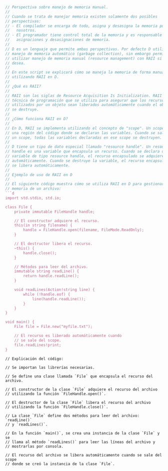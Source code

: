 ```d
// Perspectiva sobre manejo de memoria manual.
//
// Cuando se trata de manejar memoria existen solamente dos posibles
// perspectivas:
// - El compilador se encarga de todo, asigna y desasigna la memoria por
//   nosotros.
// - El programador tiene control total de la memoria y es responsable de
//   asignaciones y desasignaciones de memoria.
//
// D es un lenguaje que permite ambas perspectivas. Por defecto D utiliza
// manejo de memoria automático (garbage collection), sin embargo permite
// utilizar manejo de memoria manual (resource management) con RAII si se
// desea.
//
// En este script se explicará cómo se maneja la memoria de forma manual
// utilizando RAII en D.
//
// ¿Qué es RAII?
//
// RAII son las siglas de Resource Acquisition Is Initialization. RAII es una
// técnica de programación que se utiliza para asegurar que los recursos
// utilizados por un objeto sean liberados automáticamente cuando el objeto
// se destruye.
//
// ¿Cómo funciona RAII en D?
//
// En D, RAII se implementa utilizando el concepto de "scope". Un scope es
// una región del código donde se declaran las variables. Cuando se sale de
// un scope, todas las variables declaradas en ese scope se destruyen.
//
// D tiene un tipo de dato especial llamado "resource handle". Un resource
// handle es una variable que encapsula un recurso. Cuando se declara una
// variable de tipo resource handle, el recurso encapsulado se adquiere
// automáticamente. Cuando se destruye la variable, el recurso encapsulado
// se libera automáticamente.
//
// Ejemplo de uso de RAII en D
//
// El siguiente código muestra cómo se utiliza RAII en D para gestionar la
// memoria de un archivo:
```d
import std.stdio, std.io;

class File {
    private immutable FileHandle handle;

    // El constructor adquiere el recurso.
    this(in string filename) {
        handle = FileHandle.open(filename, FileMode.ReadOnly);
    }

    // El destructor libera el recurso.
    ~this() {
        handle.close();
    }

    // Métodos para leer del archivo.
    immutable string readLine() {
        return handle.readLine();
    }

    void readLines(Action!string line) {
        while (!handle.eof) {
            line(handle.readLine());
        }
    }
}

void main() {
    File file = File.new("myfile.txt");

    // El recurso es liberado automáticamente cuando
    // se sale del scope.
    file.readLines!print;
}
```
```
// Explicación del código:

// Se importan las librerías necesarias.

// Se define una clase llamada `File` que encapsula el recurso del archivo.

// El constructor de la clase `File` adquiere el recurso del archivo
// utilizando la función `FileHandle.open()`.

// El destructor de la clase `File` libera el recurso del archivo
// utilizando la función `FileHandle.close()`.

// La clase `File` define dos métodos para leer del archivo: `readLine()`
// y `readLines()`.

// En la función `main()`, se crea una instancia de la clase `File` y se
// llama al método `readLines()` para leer las líneas del archivo y
// mostrarlas por consola.

// El recurso del archivo se libera automáticamente cuando se sale del scope
// donde se creó la instancia de la clase `File`.